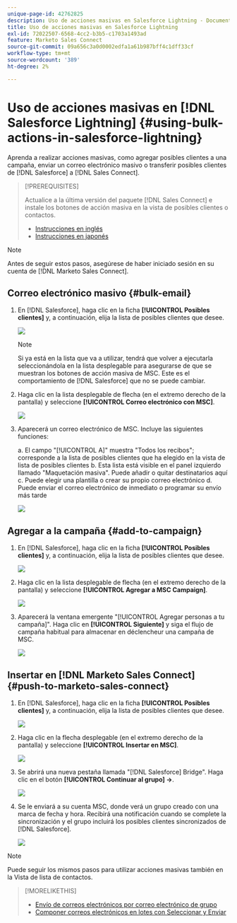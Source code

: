 ```yaml
---
unique-page-id: 42762825
description: Uso de acciones masivas en Salesforce Lightning - Documentos de Marketo - Documentación del producto
title: Uso de acciones masivas en Salesforce Lightning
exl-id: 72022507-6568-4cc2-b3b5-c1703a1493ad
feature: Marketo Sales Connect
source-git-commit: 09a656c3a0d0002edfa1a61b987bff4c1dff33cf
workflow-type: tm+mt
source-wordcount: '389'
ht-degree: 2%

---
```


# Uso de acciones masivas en [!DNL Salesforce Lightning] {#using-bulk-actions-in-salesforce-lightning}

Aprenda a realizar acciones masivas, como agregar posibles clientes a una campaña, enviar un correo electrónico masivo o transferir posibles clientes de [!DNL Salesforce] a [!DNL Sales Connect].

>[!PREREQUISITES]
>
>Actualice a la última versión del paquete [!DNL Sales Connect] e instale los botones de acción masiva en la vista de posibles clientes o contactos.
>
>* [Instrucciones en inglés](assets/sf-guide-for-lightning-en.pdf)
>* [Instrucciones en japonés](assets/sf-guide-for-lightning-ja.pdf)

>[!NOTE]
>
>Antes de seguir estos pasos, asegúrese de haber iniciado sesión en su cuenta de [!DNL Marketo Sales Connect].

## Correo electrónico masivo {#bulk-email}

1. En [!DNL Salesforce], haga clic en la ficha **[!UICONTROL Posibles clientes]** y, a continuación, elija la lista de posibles clientes que desee.

   ![](assets/one-6.png)

   >[!NOTE]
   >
   >Si ya está en la lista que va a utilizar, tendrá que volver a ejecutarla seleccionándola en la lista desplegable para asegurarse de que se muestran los botones de acción masiva de MSC. Este es el comportamiento de [!DNL Salesforce] que no se puede cambiar.

1. Haga clic en la lista desplegable de flecha (en el extremo derecho de la pantalla) y seleccione **[!UICONTROL Correo electrónico con MSC]**.

   ![](assets/two-6.png)

1. Aparecerá un correo electrónico de MSC. Incluye las siguientes funciones:

   a. El campo &quot;[!UICONTROL A]&quot; muestra &quot;Todos los recibos&quot;; corresponde a la lista de posibles clientes que ha elegido en la vista de lista de posibles clientes
b. Esta lista está visible en el panel izquierdo llamado &quot;Maquetación masiva&quot;. Puede añadir o quitar destinatarios aquí
c. Puede elegir una plantilla o crear su propio correo electrónico
d. Puede enviar el correo electrónico de inmediato o programar su envío más tarde

   ![](assets/three-5.png)

## Agregar a la campaña {#add-to-campaign}

1. En [!DNL Salesforce], haga clic en la ficha **[!UICONTROL Posibles clientes]** y, a continuación, elija la lista de posibles clientes que desee.

   ![](assets/four-4.png)

1. Haga clic en la lista desplegable de flecha (en el extremo derecho de la pantalla) y seleccione **[!UICONTROL Agregar a MSC Campaign]**.

   ![](assets/five-4.png)

1. Aparecerá la ventana emergente &quot;[!UICONTROL Agregar personas a tu campaña]&quot;. Haga clic en **[!UICONTROL Siguiente]** y siga el flujo de campaña habitual para almacenar en déclencheur una campaña de MSC.

   ![](assets/six-1.png)

## Insertar en [!DNL Marketo Sales Connect] {#push-to-marketo-sales-connect}

1. En [!DNL Salesforce], haga clic en la ficha **[!UICONTROL Posibles clientes]** y, a continuación, elija la lista de posibles clientes que desee.

   ![](assets/seven-2.png)

1. Haga clic en la flecha desplegable (en el extremo derecho de la pantalla) y seleccione **[!UICONTROL Insertar en MSC]**.

   ![](assets/eight-2.png)

1. Se abrirá una nueva pestaña llamada &quot;[!DNL Salesforce] Bridge&quot;. Haga clic en el botón **[!UICONTROL Continuar al grupo] →**.

   ![](assets/nine-2.png)

1. Se le enviará a su cuenta MSC, donde verá un grupo creado con una marca de fecha y hora. Recibirá una notificación cuando se complete la sincronización y el grupo incluirá los posibles clientes sincronizados de [!DNL Salesforce].

   ![](assets/ten-1.png)

>[!NOTE]
>
>Puede seguir los mismos pasos para utilizar acciones masivas también en la Vista de lista de contactos.

>[!MORELIKETHIS]
>
>* [Envío de correos electrónicos por correo electrónico de grupo](/help/marketo/product-docs/marketo-sales-connect/email/using-the-compose-window/sending-emails-via-group-email.md)
>* [Componer correos electrónicos en lotes con Seleccionar y Enviar](/help/marketo/product-docs/marketo-sales-connect/email/using-the-compose-window/composing-bulk-emails-with-select-and-send.md#sending-emails)
